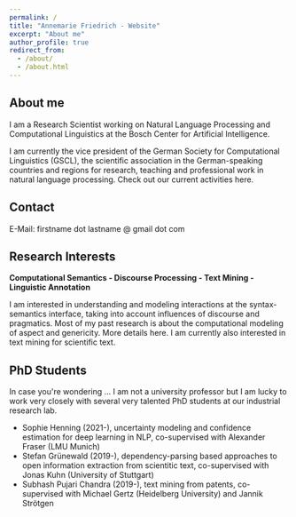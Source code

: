 ```yaml
---
permalink: /
title: "Annemarie Friedrich - Website"
excerpt: "About me"
author_profile: true
redirect_from: 
  - /about/
  - /about.html
---
```


About me
--------
I am a Research Scientist working on Natural Language Processing and Computational Linguistics at the Bosch Center for Artificial Intelligence.

I am currently the vice president of the German Society for Computational Linguistics (GSCL), the scientific association in the German-speaking countries and regions for research, teaching and professional work in natural language processing. Check out our current activities here.

Contact
-------
E-Mail: firstname dot lastname @ gmail dot com


Research Interests
------------------

**Computational Semantics - Discourse Processing - Text Mining - Linguistic Annotation**

I am interested in understanding and modeling interactions at the syntax-semantics interface, taking into account influences of discourse and pragmatics. Most of my past research is about the computational modeling of aspect and genericity. More details here. I am currently also interested in text mining for scientific text.



PhD Students
------------

In case you're wondering ... I am not a university professor but I am lucky to work very closely with several very talented PhD students at our industrial research lab.

* Sophie Henning (2021-), uncertainty modeling and confidence estimation for deep learning in NLP, co-supervised with Alexander Fraser (LMU Munich)
* Stefan Grünewald (2019-), dependency-parsing based approaches to open information extraction from scientitic text, co-supervised with Jonas Kuhn (University of Stuttgart)
* Subhash Pujari Chandra (2019-), text mining from patents, co-supervised with Michael Gertz (Heidelberg University) and Jannik Strötgen
